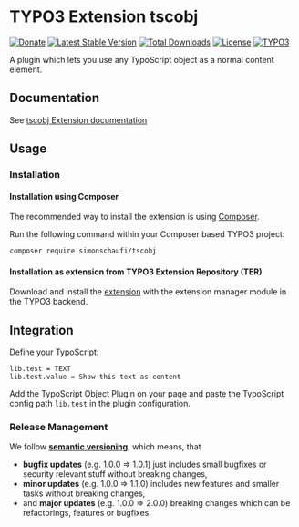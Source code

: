 # TYPO3 Extension tscobj

[![Donate](https://img.shields.io/badge/Donate-PayPal-green.svg)](https://www.paypal.me/simonschaufi/10)
[![Latest Stable Version](https://poser.pugx.org/simonschaufi/tscobj/v/stable)](https://packagist.org/packages/simonschaufi/tscobj)
[![Total Downloads](https://poser.pugx.org/simonschaufi/tscobj/downloads)](https://packagist.org/packages/simonschaufi/tscobj)
[![License](https://poser.pugx.org/simonschaufi/tscobj/license)](https://packagist.org/packages/simonschaufi/tscobj)
[![TYPO3](https://img.shields.io/badge/TYPO3-13-orange.svg)](https://get.typo3.org/version/13)

A plugin which lets you use any TypoScript object as a normal content element.

## Documentation

See [tscobj Extension documentation][1]

## Usage

### Installation

#### Installation using Composer

The recommended way to install the extension is using [Composer][2].

Run the following command within your Composer based TYPO3 project:

```bash
composer require simonschaufi/tscobj
```

#### Installation as extension from TYPO3 Extension Repository (TER)

Download and install the [extension][3] with the extension manager module in the TYPO3 backend.

## Integration

Define your TypoScript:

```
lib.test = TEXT
lib.test.value = Show this text as content
```

Add the TypoScript Object Plugin on your page and paste the TypoScript config path `lib.test` in the plugin configuration.

### Release Management

We follow [**semantic versioning**][4], which means, that
* **bugfix updates** (e.g. 1.0.0 => 1.0.1) just includes small bugfixes or security relevant stuff without breaking changes,
* **minor updates** (e.g. 1.0.0 => 1.1.0) includes new features and smaller tasks without breaking changes,
* and **major updates** (e.g. 1.0.0 => 2.0.0) breaking changes which can be refactorings, features or bugfixes.

[1]: https://docs.typo3.org/p/simonschaufi/tscobj/main/en-us/
[2]: https://getcomposer.org/
[3]: https://extensions.typo3.org/extension/tscobj
[4]: https://semver.org/